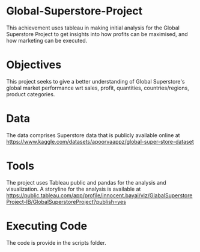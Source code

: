 # Global-Superstore-Project
This achievement uses tableau in making initial analysis for the Global Superstore Project to get insights into how profits can be maximised, and how marketing can be executed.


# Objectives
This project seeks to give a better understanding of Global Superstore's global market performance wrt sales, profit, quantities, countries/regions, product categories.

# Data
The data comprises Superstore data that is publicly available online at https://www.kaggle.com/datasets/apoorvaappz/global-super-store-dataset 

# Tools
The project uses Tableau public and pandas for the analysis and visualization. A storyline for the analysis is available at https://public.tableau.com/app/profile/innocent.bayai/viz/GlabalSuperstoreProject-IB/GlobalSuperstoreProject?publish=yes 

# Executing Code
The code is provide in the scripts folder.
